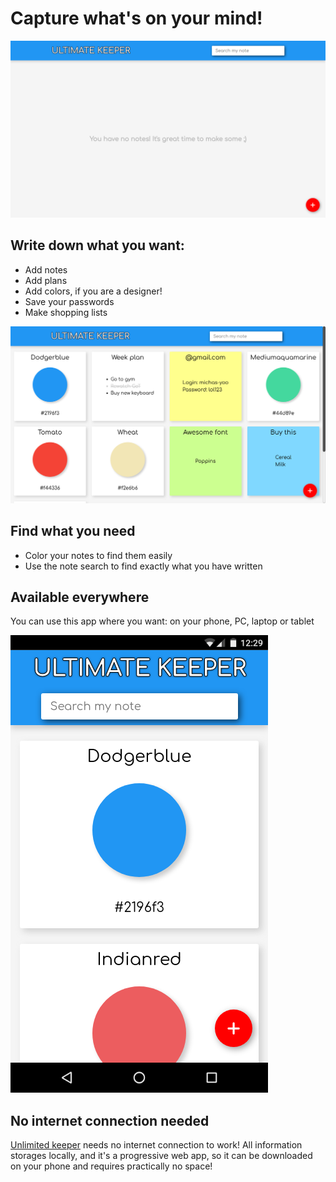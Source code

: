 # Capture what's on your mind!

![No notes](https://github.com/michas-yoo/Keeper/blob/master/img/No_notes.png?raw=true)

## Write down what you want:
- Add notes
- Add plans
- Add colors, if you are a designer!
- Save your passwords
- Make shopping lists

![Keeper screenshot](https://github.com/michas-yoo/Keeper/blob/master/img/Main.png?raw=true)

## Find what you need
- Color your notes to find them easily
- Use the note search to find exactly what you have written

## Available everywhere
You can use this app where you want: on your phone, PC, laptop or tablet

![Keeper mobile screenshot](https://github.com/michas-yoo/Keeper/blob/master/img/Mobile.png?raw=true)

## No internet connection needed
[Unlimited keeper](https://michas-yoo.github.io/Keeper/) needs no internet connection to work! All information storages locally, and it's a progressive web app, so it can be downloaded on your phone and requires practically no space!

